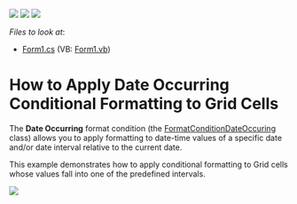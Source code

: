 <!-- default badges list -->
![](https://img.shields.io/endpoint?url=https://codecentral.devexpress.com/api/v1/VersionRange/128580640/18.2.3%2B)
[![](https://img.shields.io/badge/Open_in_DevExpress_Support_Center-FF7200?style=flat-square&logo=DevExpress&logoColor=white)](https://supportcenter.devexpress.com/ticket/details/T267749)
[![](https://img.shields.io/badge/📖_How_to_use_DevExpress_Examples-e9f6fc?style=flat-square)](https://docs.devexpress.com/GeneralInformation/403183)
<!-- default badges end -->
<!-- default file list -->
*Files to look at*:

* [Form1.cs](./CS/Grid_DateOccurring/Form1.cs) (VB: [Form1.vb](./VB/Grid_DateOccurring/Form1.vb))
<!-- default file list end -->
# How to Apply Date Occurring Conditional Formatting to Grid Cells


The **Date Occurring** format condition (the [FormatConditionDateOccuring](https://docs.devexpress.com/Dashboard/DevExpress.DashboardCommon.FormatConditionDateOccuring) class) allows you to apply formatting to date-time values of a specific date and/or date interval relative to the current date.

This example demonstrates how to apply conditional formatting to Grid cells whose values fall into one of the predefined intervals.

![](/images/screenshot.png)
